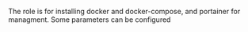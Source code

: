 The role is for installing docker and docker-compose, and portainer for managment.
Some parameters can be configured